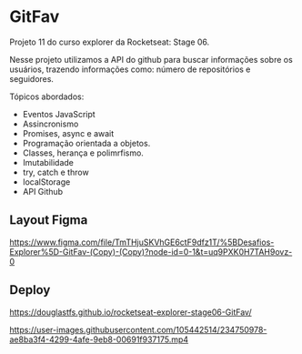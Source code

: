 # GitFav

Projeto 11 do curso explorer da Rocketseat: Stage 06.

Nesse projeto utilizamos a API do github para buscar informações sobre os usuários, trazendo informações como: número de repositórios e seguidores.

Tópicos abordados:
* Eventos JavaScript
* Assincronismo
* Promises, async e await
* Programação orientada a objetos.
* Classes, herança e polimrfismo.
* Imutabilidade
* try, catch e throw
* localStorage
* API Github

## Layout Figma
https://www.figma.com/file/TmTHjuSKVhGE6ctF9dfz1T/%5BDesafios-Explorer%5D-GitFav-(Copy)-(Copy)?node-id=0-1&t=uq9PXK0H7TAH9ovz-0

## Deploy

https://douglastfs.github.io/rocketseat-explorer-stage06-GitFav/

https://user-images.githubusercontent.com/105442514/234750978-ae8ba3f4-4299-4afe-9eb8-00691f937175.mp4

